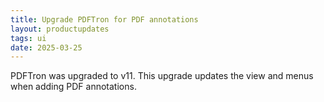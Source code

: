 ```yaml
---
title: Upgrade PDFTron for PDF annotations
layout: productupdates
tags: ui
date: 2025-03-25
---
```


PDFTron was upgraded to v11. This upgrade updates the view and menus when adding PDF annotations.